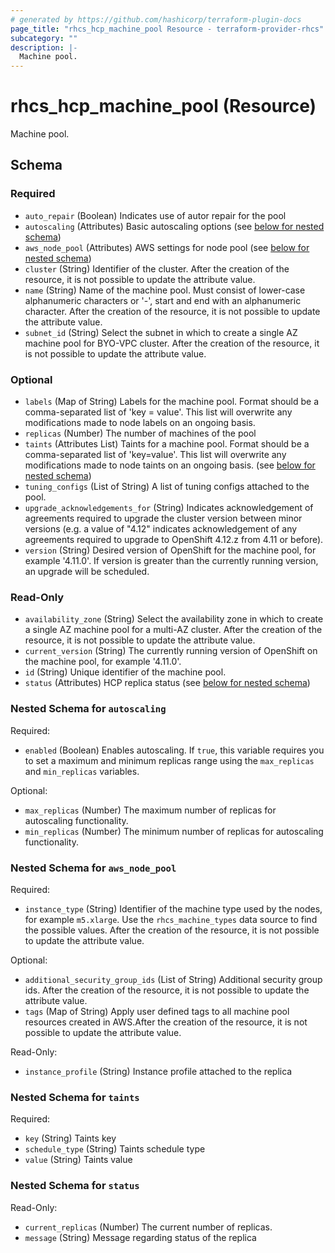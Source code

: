 ```yaml
---
# generated by https://github.com/hashicorp/terraform-plugin-docs
page_title: "rhcs_hcp_machine_pool Resource - terraform-provider-rhcs"
subcategory: ""
description: |-
  Machine pool.
---
```


# rhcs_hcp_machine_pool (Resource)

Machine pool.



<!-- schema generated by tfplugindocs -->
## Schema

### Required

- `auto_repair` (Boolean) Indicates use of autor repair for the pool
- `autoscaling` (Attributes) Basic autoscaling options (see [below for nested schema](#nestedatt--autoscaling))
- `aws_node_pool` (Attributes) AWS settings for node pool (see [below for nested schema](#nestedatt--aws_node_pool))
- `cluster` (String) Identifier of the cluster. After the creation of the resource, it is not possible to update the attribute value.
- `name` (String) Name of the machine pool. Must consist of lower-case alphanumeric characters or '-', start and end with an alphanumeric character. After the creation of the resource, it is not possible to update the attribute value.
- `subnet_id` (String) Select the subnet in which to create a single AZ machine pool for BYO-VPC cluster. After the creation of the resource, it is not possible to update the attribute value.

### Optional

- `labels` (Map of String) Labels for the machine pool. Format should be a comma-separated list of 'key = value'. This list will overwrite any modifications made to node labels on an ongoing basis.
- `replicas` (Number) The number of machines of the pool
- `taints` (Attributes List) Taints for a machine pool. Format should be a comma-separated list of 'key=value'. This list will overwrite any modifications made to node taints on an ongoing basis. (see [below for nested schema](#nestedatt--taints))
- `tuning_configs` (List of String) A list of tuning configs attached to the pool.
- `upgrade_acknowledgements_for` (String) Indicates acknowledgement of agreements required to upgrade the cluster version between minor versions (e.g. a value of "4.12" indicates acknowledgement of any agreements required to upgrade to OpenShift 4.12.z from 4.11 or before).
- `version` (String) Desired version of OpenShift for the machine pool, for example '4.11.0'. If version is greater than the currently running version, an upgrade will be scheduled.

### Read-Only

- `availability_zone` (String) Select the availability zone in which to create a single AZ machine pool for a multi-AZ cluster. After the creation of the resource, it is not possible to update the attribute value.
- `current_version` (String) The currently running version of OpenShift on the machine pool, for example '4.11.0'.
- `id` (String) Unique identifier of the machine pool.
- `status` (Attributes) HCP replica status (see [below for nested schema](#nestedatt--status))

<a id="nestedatt--autoscaling"></a>
### Nested Schema for `autoscaling`

Required:

- `enabled` (Boolean) Enables autoscaling. If `true`, this variable requires you to set a maximum and minimum replicas range using the `max_replicas` and `min_replicas` variables.

Optional:

- `max_replicas` (Number) The maximum number of replicas for autoscaling functionality.
- `min_replicas` (Number) The minimum number of replicas for autoscaling functionality.


<a id="nestedatt--aws_node_pool"></a>
### Nested Schema for `aws_node_pool`

Required:

- `instance_type` (String) Identifier of the machine type used by the nodes, for example `m5.xlarge`. Use the `rhcs_machine_types` data source to find the possible values. After the creation of the resource, it is not possible to update the attribute value.

Optional:

- `additional_security_group_ids` (List of String) Additional security group ids. After the creation of the resource, it is not possible to update the attribute value.
- `tags` (Map of String) Apply user defined tags to all machine pool resources created in AWS.After the creation of the resource, it is not possible to update the attribute value.

Read-Only:

- `instance_profile` (String) Instance profile attached to the replica


<a id="nestedatt--taints"></a>
### Nested Schema for `taints`

Required:

- `key` (String) Taints key
- `schedule_type` (String) Taints schedule type
- `value` (String) Taints value


<a id="nestedatt--status"></a>
### Nested Schema for `status`

Read-Only:

- `current_replicas` (Number) The current number of replicas.
- `message` (String) Message regarding status of the replica
